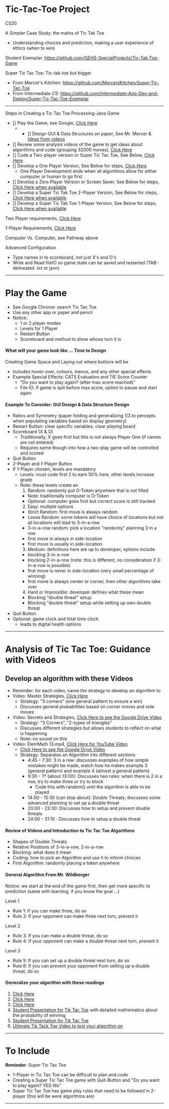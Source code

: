 # Tic-Tac-Toe Project
CS20

A Simpler Case Study: the maths of Tic Tak Toe
- Understanding choices and prediction, making a user experience of ethics (when to win)

Student Exemplar: https://github.com/QEHS-SpecialProjects/Tic-Tak-Toe-Game

Super Tic Tac Toe: Tic-tak-toe but bigger
- From Mercer's Kitchen: https://github.com/MercersKitchen/Super-Tic-Tac-Toe
- From Intermediate CS: https://github.com/Intermediate-App-Dev-and-Deploy/Super-Tic-Tac-Toe-Exemplar

---

Steps in Creating a Tic Tac Toe Processing-Java Game
- [] Play the Game, see Google, <a href="https://github.com/Intermediate-App-Dev-and-Deploy/Tic-Tac-Toe-Project#play-the-game">Click Here</a>
   - - [] Design GUI & Data Structures on paper, See Mr. Mercer & <a href="https://github.com/Intermediate-App-Dev-and-Deploy/Tic-Tac-Toe-Project#general-algorithm-from-mr-wildberger">Ideas from videos</a>
- [] Review some analysis videos of the game to get ideas about algorithms and code (grouping 32000 moves), <a href="https://github.com/Intermediate-App-Dev-and-Deploy/Tic-Tac-Toe-Project#analysis-of-tic-tac-toe-guidance-with-videos">Click Here</a>
- [] Code a Two-player version or Super Tic Tac Toe, See Below, <a href="https://github.com/Intermediate-App-Dev-and-Deploy/Tic-Tac-Toe-Project/tree/main/2%20Player%20Version">Click Here</a>
- [] Develop a One Player Version, See Below for steps, <a href="https://github.com/Intermediate-App-Dev-and-Deploy/Tic-Tac-Toe-Project/tree/main/1%20Player%20Version">Click Here</a>
  - One Player Development ends when all algorithms allow for either computer or human to go first
- [] Develop a Zero Player Version or Screen Saver, See Below for steps, <a href="">Click Here when available</a>
- [] Develop a Super Tic Tak Toe 2-Player Version, See Below for steps, <a href="">Click Here when available</a>
- [] Develop a Super Tic Tak Toe 1-Player Version, See Below for steps, <a href="">Click Here when available</a>

Two Player requirements, <a href="https://github.com/Intermediate-App-Dev-and-Deploy/Tic-Tac-Toe-Project/tree/main/2%20Player%20Version#two-player-requirements">Click Here</a>

1-Player Requirements, <a href="https://github.com/Intermediate-App-Dev-and-Deploy/Tic-Tac-Toe-Project/tree/main/1%20Player%20Version#1-player-mode">Click Here</a>

Computer Vs. Computer, see Pathway above

Advanced Configuration
- Type names in to scoreboard, not just X's and O's
- Write and Read fileIO so game state can be saved and restarted (TAB-delineated .txt or json)

---

# Play the Game
- See Google Chrome: search Tic Tac Toe
- Use any other app or paper and pencil
- Notice,
  - 1 or 2 player modes
  - Levels for 1 Player
  - Restart Button
  - Scoreboard and method to show whose turn it is

#### What will your game look like ... Time to Design

Creating Game Space and Laying out where buttons will be
- Includes hover-over, colours, menus, and any other special effects
- Example Special Effects: CATS Evaluation and TIE Score Counter
  - "Do you want to play again? (after max score reached)"
  - File IO: if game is quit before max score, option to pause and start again

#### Example To Consider: GUI Design & Data Structure Design
- Ratios and Symmetry (paper folding and generalizing 1/3 to percepts when populating variables based on display geometry)
- Restart Button: clear specific variables, clear playing board
- Scoreboard (X & O)
  - Traditionally, X goes first but this is not always Player One (if names are not entered)
  - Requires some though into how a two-play game will be controlled and scored
- Quit Button
- 2-Player and 1-Player Button
- If 1-Player chosen, levels are mandatory
  - Levels: must code first 2 to earn 50% here, other levels increase grade
  - Note: these levels create an
    1. Random: randomly put O-Token anywhere that is not filled
      - Note: traditionally computer is O-Token
      - Optional: computer goes first but correct score is still tracked
    2. Easy: multiple options
      - Strict Random: first move is always random
      - Loose Random: some tokens will have choice of locations but not all locations will lead to 3-in-a-row
      - 3-in-a-row random: pick a location "randomly" planning 3 in a row
      - first move in always in side-location
      - first move is usually in side-location
    3. Medium: definitions here are up to developer, options include
      - blocking 3-in-a-row
      - blocking 2-in-a-row (note: this is different, no consideration if 3-in-a-row is possible)
      - first move is never in side-location (very small percentage of winning)
      - first move is always center or corner, then other algorithms take over
    4. Hard or Impossible: developer defines what these mean
      - Blocking "double threat" setup
      - Blocking "double threat" setup while setting up own double threat
- Quit Button
- Optional: game clock and total time clock
  - leads to digital health options

---

# Analysis of Tic Tac Toe: Guidance with Videos

## Develop an algorithm with these Videos
- Reminder: for each video, name the strategy to develop an algorithm to
- Video: Master Strategies, <a href="https://www.youtube.com/watch?v=5n2aQ3UQu9Y">Click Here</a>
  - Strategy: “3 corners” (one general pattern to ensure a win)
  - Discusses general probabilities based on corner moves and side moves
- Video: Secrets and Strategies, <a href="https://drive.google.com/drive/folders/1o_ch0JKFywTH2Z8Spqf49T5vMOO7Q-Y5">Click Here to see the Google Drive Video</a>
  - Strategy: “3 Corners”, “2-types of triangles”
  - Discusses different strategies but allows students to reflect on what is happening
  - Note: no sound on this
- Video: ElemMath 13.mp4, <a href="https://www.youtube.com/watch?v=_pJI5FJVbfQ">Click Here for YouTube Video</a>
  - <a href="https://drive.google.com/drive/folders/1o_ch0JKFywTH2Z8Spqf49T5vMOO7Q-Y5">Click Here to see the Google Drive Video</a>
  - Strategy: Separates an Algorithm into different sections
    - 4:45 – 7:30: 3 in a row: discusses examples of how simple mistakes might be made, watch how he makes example 3 (general pattern) and example 4 (almost a general pattern)
    - 9:30 - ?? (about 13:00): Discusses two rules: when there is 2 in a row, try to make three or try to block
      - Code this with random() until the algorithm is able to be played
    - 14:00 - 15:30 (can stop about): Double Threats; discusses some advanced planning to set up a double threat
    - 20:00 - 23:30: Discusses how to setup and prevent double threats
    - 24:00 - 31:10 : Discusses how to setup a double threat

#### Review of Videos and Introduction to Tic Tac Toe Algorithms
- Shapes of Double Threats
- Relative Positions of 3-in-a-row, 2-in-a-row
- Blocking: what does it mean
- Coding: how to pick an Algorithm and use it to inform choices
- First Algorithm: randomly placing a token anywhere

#### General Algorithm From Mr. Wildberger

Notice: we start at the end of the game first, then get more specific to prediction (same with learning, if you know the goal ...)

Level 1
  - Rule 1: If you can make three, do so
  - Rule 2: If your opponent can make three next turn, prevent it

Level 2
  - Rule 3: If you can make a double threat, do so
  - Rule 4: If your opponent can make a double threat next turn, prevent it

Level 3
  - Rule 5: If you can set up a double threat next turn, do so
  - Rule 6: If you can prevent your opponent from setting up a double threat, do so

#### Generalize your algorithm with these readings
   1. <a href="https://www.quora.com/What-is-the-probability-of-the-first-player-winning-in-Tic-Tac-Toe-as-well-as-the-second-one-winning">Click Here</a>
   2. <a href="http://mathforum.org/kb/thread.jspa?forumID=13&threadID=1164858&messageID=3821102">Click Here</a>
   3. <a href="https://math.stackexchange.com/questions/452031/chance-of-winning-in-tic-tac-toe">Click Here</a>
   4. <a href="https://www.youtube.com/watch?v=YUpUkQmpp0s">Student Presentation for Tik Tac Toe</a> with detailed mathematics about the probability of winning
   5. <a href="https://www.youtube.com/watch?v=YUpUkQmpp0s">Student Presentation for Tik Tac Toe</a>
   6. <a href="https://www.youtube.com/watch?v=weC1pAeh2Do">Ulitmate Tik Tack Toe Video to test your algorithm on</a>

---

# To Include

**Reminder**: Super Tic Tac Toe
- 1-Player in Tic Tac Toe can be difficult to plan and code
- Creating a Super Tic Tac Toe game with Quit-Button and "Do you want to play again? YES-No"
- Super Tic Tac Toe has game play rules that need to be followed in 2-player (this will be were algorithms are)

---
